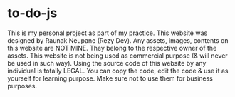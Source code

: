 # to-do-js
This is my personal project as part of my practice. This website was designed by Raunak Neupane (Rezy Dev). Any assets, images, contents on this website are NOT MINE. They belong to the respective owner of the assets. This website is not being used as commercial purpose (&amp; will never be used in such way). Using the source code of this website by any individual is totally LEGAL. You can copy the code, edit the code &amp; use it as yourself for learning purpose. Make sure not to use them for business purposes.
